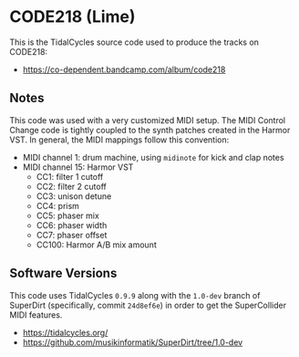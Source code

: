 # CODE218 (Lime)

This is the TidalCycles source code used to produce the tracks on
CODE218: 

- https://co-dependent.bandcamp.com/album/code218

## Notes

This code was used with a very customized MIDI setup. The MIDI Control Change code is tightly
coupled to the synth patches created in the Harmor VST. In general, the MIDI mappings follow
this convention:

- MIDI channel 1: drum machine, using `midinote` for kick and clap notes
- MIDI channel 15: Harmor VST
  - CC1: filter 1 cutoff
  - CC2: filter 2 cutoff
  - CC3: unison detune
  - CC4: prism
  - CC5: phaser mix
  - CC6: phaser width
  - CC7: phaser offset
  - CC100: Harmor A/B mix amount

## Software Versions

This code uses TidalCycles `0.9.9` along with the `1.0-dev` branch of
SuperDirt (specifically, commit `24d8ef6e`) in order to get the SuperCollider MIDI features.

- https://tidalcycles.org/
- https://github.com/musikinformatik/SuperDirt/tree/1.0-dev
